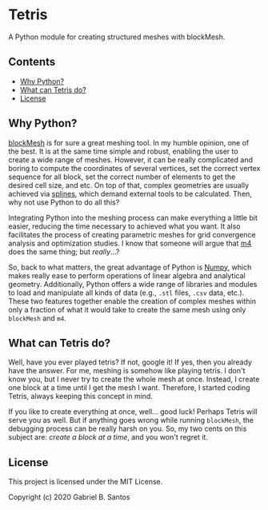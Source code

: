 # Tetris

A Python module for creating structured meshes with blockMesh.

## Contents

* [Why Python?](#why-python%3F)
* [What can Tetris do?](#what-can-tetris-do%3F)
* [License](#license)

## Why Python?

[blockMesh][blockmesh] is for sure a great meshing tool. In my humble opinion,
one of the best. It is at the same time simple and robust, enabling the user to
create a wide range of meshes. However, it can be really complicated and boring
to compute the coordinates of several vertices, set the correct vertex sequence
for all block, set the correct number of elements to get the desired cell size,
and etc. On top of that, complex geometries are usually achieved via
[splines][tableedges], which demand external tools to be calculated. Then, why
not use Python to do all this?

Integrating Python into the meshing process can make everything a little bit
easier, reducing the time necessary to achieved what you want. It also
facilitates the process of creating parametric meshes for grid convergence
analysis and optimization studies. I know that someone will argue that [m4][m4]
does the same thing; but _really_...?

So, back to what matters, the great advantage of Python is [Numpy][numpy],
which makes really ease to perform operations of linear algebra and analytical
geometry. Additionally, Python offers a wide range of libraries and modules to
load and manipulate all kinds of data (e.g., `.stl` files, `.csv` data, etc.).
These two features together enable the creation of complex meshes within only a
fraction of what it would take to create the same mesh using only `blockMesh`
and `m4`.

## What can Tetris do?

Well, have you ever played tetris? If not, google it! If yes, then you already
have the answer. For me, meshing is somehow like playing tetris. I don't know
you, but I never try to create the whole mesh at once. Instead, I create one
block at a time until I get the mesh I want. Therefore, I started coding
Tetris, always keeping this concept in mind.

If you like to create everything at once, well... good luck! Perhaps Tetris
will serve you as well. But if anything goes wrong while running `blockMesh`,
the debugging process can be really harsh on you. So, my two cents on this
subject are: _create a block at a time_, and you won't regret it.

## License

This project is licensed under the MIT License.

Copyright (c) 2020 Gabriel B. Santos

[blockmesh]: https://cfd.direct/openfoam/user-guide/blockMesh/
[tableedges]: https://cfd.direct/openfoam/user-guide/v8-blockMesh/#x26-1880112
[m4]: https://www.gnu.org/software/m4/m4.html
[numpy]: https://numpy.org
